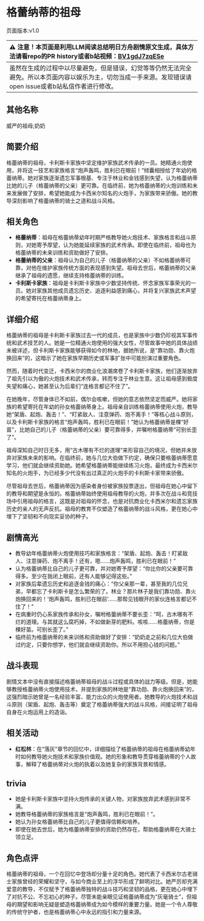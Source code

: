 # 格蕾纳蒂的祖母
页面版本:v1.0
 

| :warning: 注意！本页面是利用LLM阅读总结明日方舟剧情原文生成，具体方法请看repo的PR history或者b站视频：[BV1gdJ7zqESe](https://www.bilibili.com/video/BV1gdJ7zqESe/)         |
|:----------------------------|
| 虽然在生成的过程中以尽量避免，但是错误，幻觉等等仍然无法完全避免。所以本页面内容以娱乐为主，切勿当成一手来源。发现错误请open issue或者b站私信作者进行修改。|



## 其他名称
威严的祖母;奶奶
## 简要介绍
格蕾纳蒂的祖母，卡利斯卡家族中坚定维护家族武术传承的一员。她精通火炮使用，并将这一技艺和家族格言“炮声轰鸣，胜利已在眼前！”倾囊相授给了年幼的格蕾纳蒂。她对家族逐渐遗忘军事根基、专注于林业和金钱感到失望，认为格蕾纳蒂比她的儿子（格蕾纳蒂的父亲）更可靠。在临终前，她为格蕾纳蒂的火炮训练和未来发展做了安排，希望她能成为卡西米尔知名的火炮手，为家族带来骄傲。她的教导深刻影响了格蕾纳蒂的骑士之道和战斗风格。
## 相关角色
-   **格蕾纳蒂**：祖母在格蕾纳蒂幼年时期严格教导她火炮技术、家族格言和战斗原则，对她寄予厚望，认为她能延续家族的武术传承。即使在临终前，祖母也为格蕾纳蒂的未来训练和资助做好了安排。
-   **格蕾纳蒂的父亲**：祖母认为自己的儿子（格蕾纳蒂的父亲）不如格蕾纳蒂可靠，对他在维护家族传统方面的表现感到失望。祖母去世后，格蕾纳蒂的父亲继承了祖母的遗愿，继续支持格蕾纳蒂的训练。
-   **卡利斯卡家族**：祖母是卡利斯卡家族中少数坚持传统、怀念家族军事荣光的一员。她对家族其他成员遗忘历史、追逐利益感到痛心，并将复兴家族武术声望的希望寄托在格蕾纳蒂身上。
## 详细介绍
格蕾纳蒂的祖母是卡利斯卡家族过去一代的成员，也是家族中少数仍珍视其军事传统和武术技艺的人。她是一位精通火炮使用的强大女性，尽管故事中她的具体战绩未被详述，但卡利斯卡家族能够获得如今的林地，据她所说，是“靠功勋、靠火炮换回来”的，这暗示了她在家族早期历史或军事扩张中可能扮演过重要角色。

然而，随着时代变迁，卡西米尔的商业化浪潮席卷了卡利斯卡家族，他们逐渐放弃了祖先引以为傲的火炮技术和武术传承，转而专注于林业生意。这让祖母感到极度失望和痛心，她甚至认为后辈们“连格言都记不住了”。

在她晚年，尽管身体已不如前，偶尔会咳嗽，但她的意志依然坚定而威严。她将家族的希望寄托在年幼的孙女格蕾纳蒂身上。祖母亲自训练格蕾纳蒂使用火炮，教导她“架盾、起炮、轰击！”、“盯紧敌人、注意弹药、炮不离手！”等核心战斗原则，以及卡利斯卡家族的格言“炮声轰鸣，胜利已在眼前！”她认为格蕾纳蒂是棵“好苗”，比她自己的儿子（格蕾纳蒂的父亲）要可靠得多，并嘱咐格蕾纳蒂“可别长歪了”。

祖母深知自己时日无多，用“古木哪有不烂的道理”来形容自己的境况，但她并未放弃对家族未来的影响。在临终前，她与几位大伯做下约定，确保只要格蕾纳蒂愿意学习，他们就会继续资助她。她希望格蕾纳蒂能继续练习火炮，最终成为卡西米尔知名的火炮手，为已经多少代没有出过真正的火炮手的卡利斯卡家带来骄傲。

尽管祖母去世后，格蕾纳蒂因为感染者身份被家族投票逐出，但祖母在她心中留下的教导和期望是永恒的。格蕾纳蒂始终使用祖母教导的火炮，并多次在战斗和竞技场中引用祖母的格言，这既是对祖母的怀念，也是对抗商业化卡西米尔和遗忘家族历史的亲人的无声反抗。祖母的教育不仅塑造了格蕾纳蒂的战斗风格，更在她心中埋下了坚韧和不向现实妥协的种子。
## 剧情高光
- 教导幼年格蕾纳蒂火炮使用技巧和家族格言：“架盾、起炮、轰击！盯紧敌人、注意弹药、炮不离手！还有，嗯......炮声轰鸣，胜利已在眼前！”
- 认为格蕾纳蒂比自己的儿子更可靠，并对她寄予厚望：“你比你的父亲要可靠得多。至少在我闭上眼前，还有人能够记得这些。”
- 对家族后辈遗忘历史和追逐金钱的痛心：“你父亲那一辈，甚至我的几位兄弟，早都忘了卡利斯卡是怎么繁荣的了。林业？那片林子是我们靠功勋、靠火炮换回来的！‘炮声轰鸣，胜利已在眼前’......那帮见钱眼开的家伙连格言都记不住了！”
- 在病重时仍心系家族传承和孙女，嘱咐格蕾纳蒂不要长歪：“呵，古木哪有不烂的道理。与其就这么腐朽掉，不如做新芽的肥料。咳咳......格蕾纳蒂，你是棵好苗。可别长歪了。”
- 临终前为格蕾纳蒂的未来训练和资助做好了安排：“奶奶走之前和几位大伯做过约定，只要你想学，他们就会继续资助你。所以不用担心钱的问题。”
## 战斗表现
剧情文本中没有直接描述格蕾纳蒂祖母的战斗过程或具体的战力等级。但是，她能够教授格蕾纳蒂火炮使用技术，并提到家族的林地是“靠功勋、靠火炮换回来”的，这强烈暗示她曾是一名经验丰富、能力出众的火炮使用者。她教导的火炮技术和战斗原则（架盾、起炮、轰击等）奠定了格蕾纳蒂强大的战斗风格，间接证明了祖母自身在火炮运用上的造诣。
## 相关活动
-   **红松林**：在“落灰”章节的回忆中，详细描绘了格蕾纳蒂的祖母在格蕾纳蒂幼年时如何教导她火炮技术和家族价值观。她的形象和教导贯穿格蕾纳蒂的个人故事，解释了格蕾纳蒂对火炮的执着以及她复杂的家族背景和情感。
## trivia
- 她是卡利斯卡家族中坚持火炮传承的关键人物，对家族放弃武术感到非常不满。
- 她教导格蕾纳蒂的家族格言是“炮声轰鸣，胜利已在眼前！”。
- 她认为孙女格蕾纳蒂比自己的儿子更值得信赖和培养。
- 即使在她去世后，她为格蕾纳蒂安排的资助仍然存在，帮助格蕾纳蒂在大骑士领立足。
## 角色点评
格蕾纳蒂的祖母，一个在回忆中登场却分量十足的角色。她代表了卡西米尔古老骑士家族曾经的荣耀和坚守，与如今商业至上的浮华形成了鲜明对比。她严厉却充满爱意的教导，不仅赋予了格蕾纳蒂独特的战斗技巧和坚韧的品格，更在她心中埋下了对抗不公、不忘初心的种子。尽管未能亲眼见证格蕾纳蒂成为“灰毫骑士”，但祖母的期望和影响无疑是塑造格蕾纳蒂成为如今模样的重要力量。她是一个令人尊敬的传统守护者，也是格蕾纳蒂心中永远的指引和力量来源。